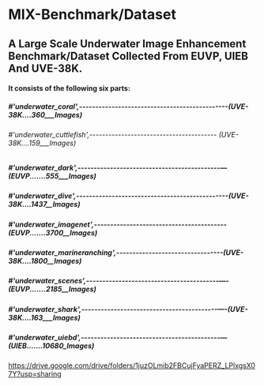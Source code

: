 MIX-Benchmark/Dataset
=====================

A Large Scale Underwater Image Enhancement Benchmark/Dataset Collected From EUVP, UIEB And UVE-38K.
---------------------------------------------------------------------------------------------------

#### It consists of the following six parts:

##### #'underwater_coral',----------------------------------------------(UVE-38K....360___Images)

###### #'underwater_cuttlefish',---------------------------------------- (UVE-38K....159___Images)

##### #'underwater_dark',--------------------------------------------—(EUVP.......555___Images)

##### #'underwater_dive',-----------------------------------------------(UVE-38K....1437__Images)

##### #'underwater_imagenet',-----------------------------------------(EUVP.......3700__Images)

##### #'underwater_marineranching',---------------------------------(UVE-38K....1800__Images)

##### #'underwater_scenes',-----------------------------------------—-(EUVP.......2185__Images)

##### #'underwater_shark',------------------------------------------—-(UVE-38K....163___Images)

##### #'underwater_uiebd',-------------------------------------------—(UIEB.......10680_Images) 

https://drive.google.com/drive/folders/1juzOLmib2FBCujFyaPERZ_LPlxgsX07Y?usp=sharing
